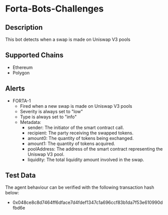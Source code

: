 # Forta-Bots-Challenges

## Description

This bot detects when a swap is made on Uniswap V3 pools

## Supported Chains

- Ethereum
- Polygon


## Alerts



- FORTA-1
  - Fired when a new swap is made on Uniswap V3 pools
  - Severity is always set to "low" 
  - Type is always set to "info" 
  - Metadata:
    - sender: The initiator of the smart contract call.
    - recipient: The party receiving the swapped tokens.
    - amount0: The quantity of tokens being exchanged.
    - amount1: The quantity of tokens acquired.
    - poolAddress: The address of the smart contract representing the Uniswap V3 pool.
    - liquidity: The total liquidity amount involved in the swap.
## Test Data

The agent behaviour can be verified with the following transaction hash below:
- 0x048ce8c8d7464ff6dface7d4fdef1347c1a696ccf83b1da7f53e610990dfbd6e

